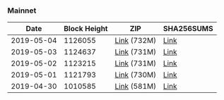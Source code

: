 ### Mainnet

|    Date    | Block Height | ZIP | SHA256SUMS |
| ---------- | ------------ | --- | ---------- |
| 2019-05-04 | 1126055 | [Link](https://s3-ap-southeast-2.amazonaws.com/ion-bootstrap/mainnet/2019-05-04/bootstrap.dat.zip) (732M) | [Link](https://s3-ap-southeast-2.amazonaws.com/ion-bootstrap/mainnet/2019-05-04/SHA256SUMS) |
| 2019-05-03 | 1124637 | [Link](https://s3-ap-southeast-2.amazonaws.com/ion-bootstrap/mainnet/2019-05-03/bootstrap.dat.zip) (731M) | [Link](https://s3-ap-southeast-2.amazonaws.com/ion-bootstrap/mainnet/2019-05-03/SHA256SUMS) |
| 2019-05-02 | 1123215 | [Link](https://s3-ap-southeast-2.amazonaws.com/ion-bootstrap/mainnet/2019-05-02/bootstrap.dat.zip) (731M) | [Link](https://s3-ap-southeast-2.amazonaws.com/ion-bootstrap/mainnet/2019-05-02/SHA256SUMS) |
| 2019-05-01 | 1121793 | [Link](https://s3-ap-southeast-2.amazonaws.com/ion-bootstrap/mainnet/2019-05-01/bootstrap.dat.zip) (730M) | [Link](https://s3-ap-southeast-2.amazonaws.com/ion-bootstrap/mainnet/2019-05-01/SHA256SUMS) |
| 2019-04-30 | 1010585 | [Link](https://s3-ap-southeast-2.amazonaws.com/ion-bootstrap/mainnet/2019-04-30/bootstrap.dat.zip) (581M) | [Link](https://s3-ap-southeast-2.amazonaws.com/ion-bootstrap/mainnet/2019-04-30/SHA256SUMS) |
